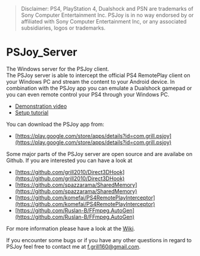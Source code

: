 > Disclaimer: PS4, PlayStation 4, Dualshock and PSN are trademarks of Sony Computer Entertainment Inc. PSJoy is in no way endorsed by or affiliated with Sony Computer Entertainment Inc, or any associated subsidiaries, logos or trademarks.

# PSJoy_Server

The Windows server for the PSJoy client.  
The PSJoy server is able to intercept the official PS4 RemotePlay client on your Windows PC and stream the content to your Android device. In combination with the PSJoy app you can emulate a Dualshock gamepad or you can even remote control your PS4 through your Windows PC.

* [Demonstration video](https://youtu.be/0c1PUdhOEqg)
* [Setup tutorial](https://youtu.be/70JT6mNUmCU)

You can download the PSJoy app from:
* [https://play.google.com/store/apps/details?id=com.grill.psjoy](https://play.google.com/store/apps/details?id=com.grill.psjoy)

Some major parts of the PSJoy server are open source and are availabe on Github. If you are interested you can have a look at

* [https://github.com/grill2010/Direct3DHook](https://github.com/grill2010/Direct3DHook)
* [https://github.com/spazzarama/SharedMemory](https://github.com/spazzarama/SharedMemory)
* [https://github.com/komefai/PS4RemotePlayInterceptor](https://github.com/komefai/PS4RemotePlayInterceptor)
* [https://github.com/Ruslan-B/FFmpeg.AutoGen](https://github.com/Ruslan-B/FFmpeg.AutoGen)

For more information please have a look at the [Wiki](https://github.com/grill2010/PSJoy_Server/wiki).

If you encounter some bugs or if you have any other questions in regard to PSJoy feel free to contact me at f.grill160@gmail.com.
